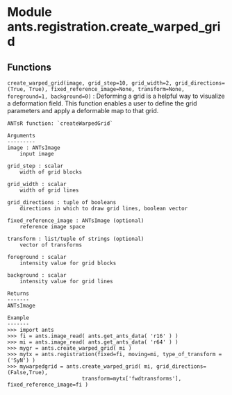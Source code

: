 Module ants.registration.create_warped_grid
===========================================

Functions
---------

    
`create_warped_grid(image, grid_step=10, grid_width=2, grid_directions=(True, True), fixed_reference_image=None, transform=None, foreground=1, background=0)`
:   Deforming a grid is a helpful way to visualize a deformation field. 
    This function enables a user to define the grid parameters 
    and apply a deformable map to that grid.
    
    ANTsR function: `createWarpedGrid`
    
    Arguments
    ---------
    image : ANTsImage
        input image
    
    grid_step : scalar   
        width of grid blocks
    
    grid_width : scalar
        width of grid lines
    
    grid_directions : tuple of booleans 
        directions in which to draw grid lines, boolean vector
    
    fixed_reference_image : ANTsImage (optional)
        reference image space
    
    transform : list/tuple of strings (optional)
        vector of transforms
    
    foreground : scalar
        intensity value for grid blocks
    
    background : scalar
        intensity value for grid lines
    
    Returns
    -------
    ANTsImage
    
    Example
    -------
    >>> import ants
    >>> fi = ants.image_read( ants.get_ants_data( 'r16' ) )
    >>> mi = ants.image_read( ants.get_ants_data( 'r64' ) )
    >>> mygr = ants.create_warped_grid( mi )
    >>> mytx = ants.registration(fixed=fi, moving=mi, type_of_transform = ('SyN') )
    >>> mywarpedgrid = ants.create_warped_grid( mi, grid_directions=(False,True),
                            transform=mytx['fwdtransforms'], fixed_reference_image=fi )